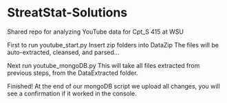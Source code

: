 # StreatStat-Solutions
Shared repo for analyzing YouTube data for Cpt_S 415 at WSU

First to run youtube_start.py
Insert zip folders into DataZip
The files will be auto-extracted, cleansed, and parsed...

Next run youtube_mongoDB.py
This will take all files extracted from previous steps, from the DataExtracted folder.

Finished!
At the end of our mongoDB script we upload all changes, you will see a confirmation if it worked in the console.

